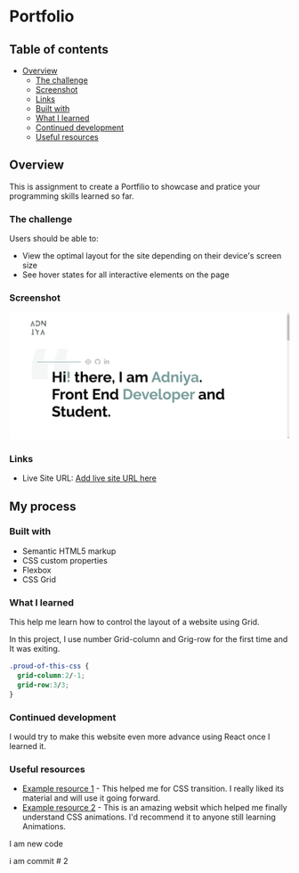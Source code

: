 # Portfolio

## Table of contents

- [Overview](#overview)
  - [The challenge](#the-challenge)
  - [Screenshot](#screenshot)
  - [Links](#links)
  - [Built with](#built-with)
  - [What I learned](#what-i-learned)
  - [Continued development](#continued-development)
  - [Useful resources](#useful-resources)



## Overview
This is assignment to create a Portfilio to showcase and pratice your programming skills learned so far.

### The challenge

Users should be able to:

- View the optimal layout for the site depending on their device's screen size
- See hover states for all interactive elements on the page

### Screenshot

![Desktop Design](Screenshot%20from%202023-09-01%2001-05-57.png)

### Links

- Live Site URL: [Add live site URL here](https://cheery-mooncake-dbb9e2.netlify.app/)

## My process

### Built with

- Semantic HTML5 markup
- CSS custom properties
- Flexbox
- CSS Grid


### What I learned
This help me learn how to control the layout of a website using Grid.

In this project, I use number Grid-column and Grig-row for the first time and It was exiting. 

```css
.proud-of-this-css {
  grid-column:2/-1;
  grid-row:3/3;
}
```


### Continued development

I would try to make this website even more advance using React once I learned it.

### Useful resources

- [Example resource 1](https://developer.mozilla.org/en-US/) - This helped me for CSS transition. I really liked its material and will use it going forward.
- [Example resource 2](https://www.w3schools.com/) - This is an amazing websit  which helped me finally understand CSS animations. I'd recommend it to anyone still learning Animations.




I am new code

i am commit # 2